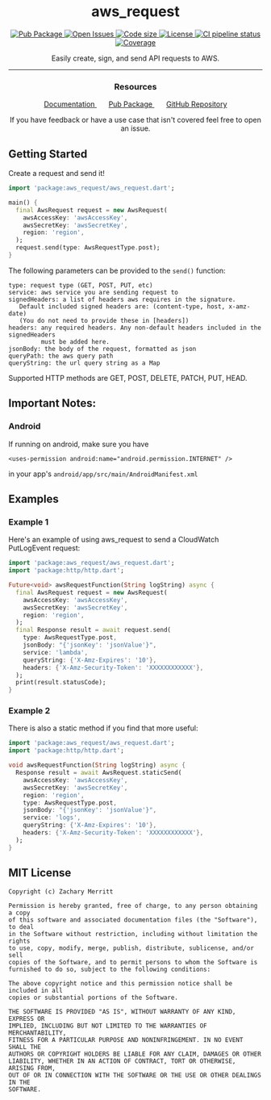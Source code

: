 <h1 align="center">
  aws_request
</h1>

<p align="center">
    <a href="https://pub.dev/packages/aws_request">
        <img alt="Pub Package" src="https://img.shields.io/pub/v/aws_request.svg?logo=dart&logoColor=00b9fc">
    </a>
    <a href="https://github.com/Zsmerritt/Flutter_AWS_Request/issues">
        <img alt="Open Issues" src="https://img.shields.io/github/issues/Zsmerritt/Flutter_AWS_Request?logo=github&logoColor=white">
    </a>
    <a href="https://github.com/Zsmerritt/Flutter_AWS_Request">
        <img alt="Code size" src="https://img.shields.io/github/languages/code-size/Zsmerritt/Flutter_AWS_Request?logo=github&logoColor=white">
    </a>
    <a href="https://github.com/Zsmerritt/Flutter_AWS_Request/blob/main/LICENSE">
        <img alt="License" src="https://img.shields.io/github/license/Zsmerritt/Flutter_AWS_Request?logo=open-source-initiative&logoColor=blue">
    </a>
    <a href="https://github.com/Zsmerritt/Flutter_AWS_Request/actions/workflows/dart.yml">
        <img alt="CI pipeline status" src="https://github.com/Zsmerritt/Flutter_AWS_Request/actions/workflows/dart.yml/badge.svg">
    </a>
    <a href="https://codecov.io/gh/Zsmerritt/Flutter_AWS_Request">
        <img alt="Coverage" src="https://codecov.io/gh/Zsmerritt/Flutter_AWS_Request/branch/main/graph/badge.svg?token=RY2QXJVTTW"/>
    </a>
</p>

<p align="center">
    Easily create, sign, and send API requests to AWS.
</p>

---

<h3 align="center">
  Resources
</h3>

<p align="center">
    <a href="https://pub.dev/documentation/aws_request/latest/aws_request/aws_request-library.html">
        Documentation
    </a>
    &nbsp;
    &nbsp;
    &nbsp;
    <a href="https://pub.dev/packages/aws_request">
        Pub Package
    </a>
    &nbsp;
    &nbsp;
    &nbsp;
    <a href="https://github.com/Zsmerritt/Flutter_AWS_Request">
        GitHub Repository
    </a>
</p>

<p align="center">
    If you have feedback or have a use case that isn't covered feel free to open an issue.
</p>

## Getting Started

Create a request and send it!

~~~dart
import 'package:aws_request/aws_request.dart';

main() {
  final AwsRequest request = new AwsRequest(
    awsAccessKey: 'awsAccessKey',
    awsSecretKey: 'awsSecretKey', 
    region: 'region',
  );
  request.send(type: AwsRequestType.post);
}
~~~

The following parameters can be provided to the `send()` function:

~~~
type: request type (GET, POST, PUT, etc)
service: aws service you are sending request to
signedHeaders: a list of headers aws requires in the signature.
   Default included signed headers are: (content-type, host, x-amz-date)
   (You do not need to provide these in [headers])
headers: any required headers. Any non-default headers included in the signedHeaders 
         must be added here.
jsonBody: the body of the request, formatted as json
queryPath: the aws query path
queryString: the url query string as a Map
~~~

Supported HTTP methods are GET, POST, DELETE, PATCH, PUT, HEAD.

## Important Notes:

### Android

If running on android, make sure you have

`<uses-permission android:name="android.permission.INTERNET" />`

in your app's `android/app/src/main/AndroidManifest.xml`

## Examples

### Example 1

Here's an example of using aws_request to send a CloudWatch PutLogEvent request:

~~~dart
import 'package:aws_request/aws_request.dart';
import 'package:http/http.dart';

Future<void> awsRequestFunction(String logString) async {
  final AwsRequest request = new AwsRequest(
    awsAccessKey: 'awsAccessKey',
    awsSecretKey: 'awsSecretKey',
    region: 'region',
  );
  final Response result = await request.send(
    type: AwsRequestType.post,
    jsonBody: "{'jsonKey': 'jsonValue'}",
    service: 'lambda',
    queryString: {'X-Amz-Expires': '10'},
    headers: {'X-Amz-Security-Token': 'XXXXXXXXXXXX'},
  );
  print(result.statusCode);
}
~~~

### Example 2

There is also a static method if you find that more useful:

~~~dart
import 'package:aws_request/aws_request.dart';
import 'package:http/http.dart';

void awsRequestFunction(String logString) async {
  Response result = await AwsRequest.staticSend(
    awsAccessKey: 'awsAccessKey',
    awsSecretKey: 'awsSecretKey',
    region: 'region',
    type: AwsRequestType.post,
    jsonBody: "{'jsonKey': 'jsonValue'}",
    service: 'logs',
    queryString: {'X-Amz-Expires': '10'},
    headers: {'X-Amz-Security-Token': 'XXXXXXXXXXXX'},
  );
}
~~~

## MIT License

```
Copyright (c) Zachary Merritt

Permission is hereby granted, free of charge, to any person obtaining a copy
of this software and associated documentation files (the "Software"), to deal
in the Software without restriction, including without limitation the rights
to use, copy, modify, merge, publish, distribute, sublicense, and/or sell
copies of the Software, and to permit persons to whom the Software is
furnished to do so, subject to the following conditions:

The above copyright notice and this permission notice shall be included in all
copies or substantial portions of the Software.

THE SOFTWARE IS PROVIDED "AS IS", WITHOUT WARRANTY OF ANY KIND, EXPRESS OR
IMPLIED, INCLUDING BUT NOT LIMITED TO THE WARRANTIES OF MERCHANTABILITY,
FITNESS FOR A PARTICULAR PURPOSE AND NONINFRINGEMENT. IN NO EVENT SHALL THE
AUTHORS OR COPYRIGHT HOLDERS BE LIABLE FOR ANY CLAIM, DAMAGES OR OTHER
LIABILITY, WHETHER IN AN ACTION OF CONTRACT, TORT OR OTHERWISE, ARISING FROM,
OUT OF OR IN CONNECTION WITH THE SOFTWARE OR THE USE OR OTHER DEALINGS IN THE
SOFTWARE.
```
